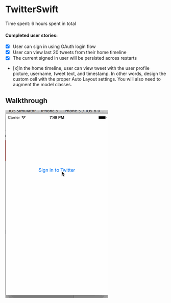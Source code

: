 TwitterSwift
============
Time spent: 6 hours spent in total

#### Completed user stories:


 * [x] User can sign in using OAuth login flow
 * [x] User can view last 20 tweets from their home timeline
 * [x] The current signed in user will be persisted across restarts
 * [x]In the home timeline, user can view tweet with the user profile picture, username, tweet text, and timestamp. In other words, design the custom cell with the proper Auto Layout settings. You will also need to augment the model classes.

   
 
 Walkthrough 
 --- 

![Video Walkthrough](demo.gif)
